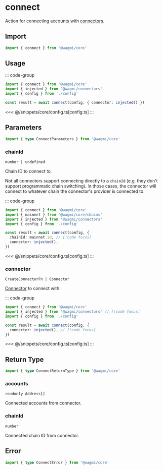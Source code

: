 <script setup>
const packageName = '@wagmi/core'
const actionName = 'connect'
const typeName = 'Connect'
</script>

# connect

Action for connecting accounts with [connectors](/core/connectors).

## Import

```ts
import { connect } from '@wagmi/core'
```

## Usage

::: code-group
```ts [index.ts]
import { connect } from '@wagmi/core'
import { injected } from '@wagmi/connectors'
import { config } from './config'

const result = await connect(config, { connector: injected() })
```
<<< @/snippets/core/config.ts[config.ts]
:::

## Parameters

```ts
import { type ConnectParameters } from '@wagmi/core'
```

### chainId

`number | undefined`

Chain ID to connect to.

Not all connectors support connecting directly to a `chainId` (e.g. they don't support programmatic chain switching). In those cases, the connector will connect to whatever chain the connector's provider is connected to.

::: code-group
```ts [index.ts]
import { connect } from '@wagmi/core'
import { mainnet } from '@wagmi/core/chains'
import { injected } from '@wagmi/connectors'
import { config } from './config'

const result = await connect(config, {
  chainId: mainnet.id, // [!code focus]
  connector: injected(),
})
```
<<< @/snippets/core/config.ts[config.ts]
:::

### connector

`CreateConnectorFn | Connector`

[Connector](/core/connectors) to connect with.

::: code-group
```ts [index.ts]
import { connect } from '@wagmi/core'
import { injected } from '@wagmi/connectors' // [!code focus]
import { config } from './config'

const result = await connect(config, {
  connector: injected(), // [!code focus]
})
```
<<< @/snippets/core/config.ts[config.ts]
:::

## Return Type

```ts
import { type ConnectReturnType } from '@wagmi/core'
```

### accounts

`readonly Address[]`

Connected accounts from connector.

### chainId

`number`

Connected chain ID from connector.

## Error

```ts
import { type ConnectError } from '@wagmi/core'
```

<!--@include: @shared/mutation-imports.md-->
